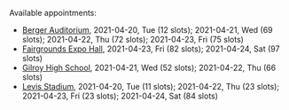 Available appointments:

* [Berger Auditorium](https://schedulecare.sccgov.org/mychartprd/SignupAndSchedule/EmbeddedSchedule?id=132694&vt=1277&dept=101064003), 2021-04-20, Tue (12 slots); 2021-04-21, Wed (69 slots); 2021-04-22, Thu (72 slots); 2021-04-23, Fri (75 slots)
* [Fairgrounds Expo Hall](https://schedulecare.sccgov.org/mychartprd/SignupAndSchedule/EmbeddedSchedule?id=132726&vt=1277&dept=101064002), 2021-04-23, Fri (82 slots); 2021-04-24, Sat (97 slots)
* [Gilroy High School](https://schedulecare.sccgov.org/mychartprd/SignupAndSchedule/EmbeddedSchedule?id=132980&vt=1277&dept=101064008), 2021-04-21, Wed (52 slots); 2021-04-22, Thu (66 slots)
* [Levis Stadium](https://schedulecare.sccgov.org/mychartprd/SignupAndSchedule/EmbeddedSchedule?id=132723&vt=1277&dept=101064004), 2021-04-20, Tue (11 slots); 2021-04-22, Thu (23 slots); 2021-04-23, Fri (23 slots); 2021-04-24, Sat (84 slots)
